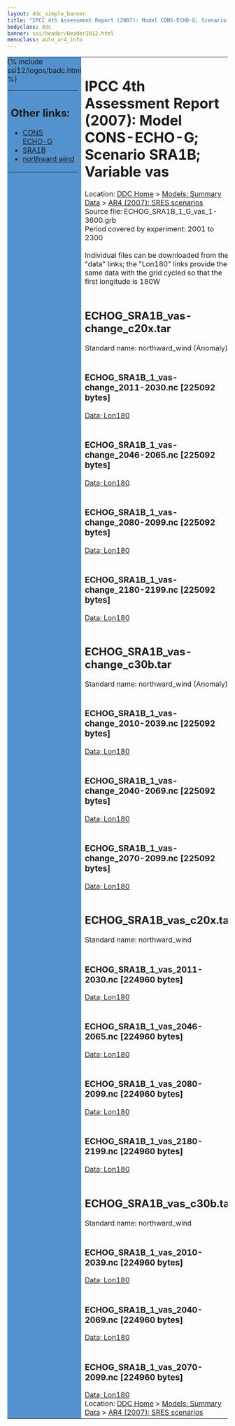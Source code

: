 ```yaml
---
layout: ddc_simple_banner
title: "IPCC 4th Assessment Report (2007): Model CONS-ECHO-G; Scenario SRA1B; Variable vas"
bodyclass: ddc
banner: ssi/header/Header2012.html
menuclass: auto_ar4_info
---
```



<table width="100%" border="0" cellspacing="0" cellpadding="0" style="border-collapse: collapse;">
<tr style="margin:0;padding:0;border:0;">
<td style="margin:0;padding:0;border:0;height:1pt;width:150pt;background:#5492CD;" valign="top" >

<div id="lh-col2" class="auto_ar4_info">
<table class="menumain" bgcolor="#5492CD" cellspacing="0" width="100%" border="0">
<tr><td>
<h2> Other links:</h2>
<ul>
<li><a href="/auto/ar4/model-CONS-ECHO-G.html">CONS<br/>ECHO-G</a></li>
<li><a href="/auto/ar4/scenario-SRA1B.html">SRA1B</a></li>
<li><a href="/auto/ar4/var-northward_wind.html">northward wind</a></li>
</ul>
</td></tr>
{% include ssi12/logos/badc.html %}
</table>
</div>
</td>
<td><h1>IPCC 4th Assessment Report (2007): Model CONS-ECHO-G; Scenario SRA1B; Variable vas</h1>

<!-- Breadcrumb1 -->
<div id="breadcrumb1" align="left">
Location: <a href="/index.html">DDC Home</a> > <a href="/sim/gcm_clim/">Models: Summary Data</a>
> <a href="/sim/gcm_clim/SRES_AR4/index.html">AR4 (2007): SRES scenarios</a>
</div>
<!-- End of Breadcrumb1 -->Source file: ECHOG_SRA1B_1_G_vas_1-3600.grb
<br/>
Period covered by experiment: 2001 to 2300<br/>
<br/>Individual files can be downloaded from the "data" links; the "Lon180" links provide the same data
         with the grid cycled so that the first longitude is 180W<br/>
<br/><h2>ECHOG_SRA1B_vas-change_c20x.tar</h2>
Standard name: northward_wind (Anomaly)<br>
<br/><h3>ECHOG_SRA1B_1_vas-change_2011-2030.nc [225092 bytes]</h3>
<a href="http://apps.ipcc-data.org/cgi-bin/downl/ar4_nc/vas/ECHOG_SRA1B_1_vas-change_2011-2030.nc">Data; </a><a href="http://apps.ipcc-data.org/cgi-bin/downl/ar4_nc/vas/ECHOG_SRA1B_1_vas-change_2011-2030.cyto180.nc"> Lon180</a><br/>
<br/><h3>ECHOG_SRA1B_1_vas-change_2046-2065.nc [225092 bytes]</h3>
<a href="http://apps.ipcc-data.org/cgi-bin/downl/ar4_nc/vas/ECHOG_SRA1B_1_vas-change_2046-2065.nc">Data; </a><a href="http://apps.ipcc-data.org/cgi-bin/downl/ar4_nc/vas/ECHOG_SRA1B_1_vas-change_2046-2065.cyto180.nc"> Lon180</a><br/>
<br/><h3>ECHOG_SRA1B_1_vas-change_2080-2099.nc [225092 bytes]</h3>
<a href="http://apps.ipcc-data.org/cgi-bin/downl/ar4_nc/vas/ECHOG_SRA1B_1_vas-change_2080-2099.nc">Data; </a><a href="http://apps.ipcc-data.org/cgi-bin/downl/ar4_nc/vas/ECHOG_SRA1B_1_vas-change_2080-2099.cyto180.nc"> Lon180</a><br/>
<br/><h3>ECHOG_SRA1B_1_vas-change_2180-2199.nc [225092 bytes]</h3>
<a href="http://apps.ipcc-data.org/cgi-bin/downl/ar4_nc/vas/ECHOG_SRA1B_1_vas-change_2180-2199.nc">Data; </a><a href="http://apps.ipcc-data.org/cgi-bin/downl/ar4_nc/vas/ECHOG_SRA1B_1_vas-change_2180-2199.cyto180.nc"> Lon180</a><br/>
<br/><h2>ECHOG_SRA1B_vas-change_c30b.tar</h2>
Standard name: northward_wind (Anomaly)<br>
<br/><h3>ECHOG_SRA1B_1_vas-change_2010-2039.nc [225092 bytes]</h3>
<a href="http://apps.ipcc-data.org/cgi-bin/downl/ar4_nc/vas/ECHOG_SRA1B_1_vas-change_2010-2039.nc">Data; </a><a href="http://apps.ipcc-data.org/cgi-bin/downl/ar4_nc/vas/ECHOG_SRA1B_1_vas-change_2010-2039.cyto180.nc"> Lon180</a><br/>
<br/><h3>ECHOG_SRA1B_1_vas-change_2040-2069.nc [225092 bytes]</h3>
<a href="http://apps.ipcc-data.org/cgi-bin/downl/ar4_nc/vas/ECHOG_SRA1B_1_vas-change_2040-2069.nc">Data; </a><a href="http://apps.ipcc-data.org/cgi-bin/downl/ar4_nc/vas/ECHOG_SRA1B_1_vas-change_2040-2069.cyto180.nc"> Lon180</a><br/>
<br/><h3>ECHOG_SRA1B_1_vas-change_2070-2099.nc [225092 bytes]</h3>
<a href="http://apps.ipcc-data.org/cgi-bin/downl/ar4_nc/vas/ECHOG_SRA1B_1_vas-change_2070-2099.nc">Data; </a><a href="http://apps.ipcc-data.org/cgi-bin/downl/ar4_nc/vas/ECHOG_SRA1B_1_vas-change_2070-2099.cyto180.nc"> Lon180</a><br/>
<br/><h2>ECHOG_SRA1B_vas_c20x.tar</h2>
Standard name: northward_wind<br>
<br/><h3>ECHOG_SRA1B_1_vas_2011-2030.nc [224960 bytes]</h3>
<a href="http://apps.ipcc-data.org/cgi-bin/downl/ar4_nc/vas/ECHOG_SRA1B_1_vas_2011-2030.nc">Data; </a><a href="http://apps.ipcc-data.org/cgi-bin/downl/ar4_nc/vas/ECHOG_SRA1B_1_vas_2011-2030.cyto180.nc"> Lon180</a><br/>
<br/><h3>ECHOG_SRA1B_1_vas_2046-2065.nc [224960 bytes]</h3>
<a href="http://apps.ipcc-data.org/cgi-bin/downl/ar4_nc/vas/ECHOG_SRA1B_1_vas_2046-2065.nc">Data; </a><a href="http://apps.ipcc-data.org/cgi-bin/downl/ar4_nc/vas/ECHOG_SRA1B_1_vas_2046-2065.cyto180.nc"> Lon180</a><br/>
<br/><h3>ECHOG_SRA1B_1_vas_2080-2099.nc [224960 bytes]</h3>
<a href="http://apps.ipcc-data.org/cgi-bin/downl/ar4_nc/vas/ECHOG_SRA1B_1_vas_2080-2099.nc">Data; </a><a href="http://apps.ipcc-data.org/cgi-bin/downl/ar4_nc/vas/ECHOG_SRA1B_1_vas_2080-2099.cyto180.nc"> Lon180</a><br/>
<br/><h3>ECHOG_SRA1B_1_vas_2180-2199.nc [224960 bytes]</h3>
<a href="http://apps.ipcc-data.org/cgi-bin/downl/ar4_nc/vas/ECHOG_SRA1B_1_vas_2180-2199.nc">Data; </a><a href="http://apps.ipcc-data.org/cgi-bin/downl/ar4_nc/vas/ECHOG_SRA1B_1_vas_2180-2199.cyto180.nc"> Lon180</a><br/>
<br/><h2>ECHOG_SRA1B_vas_c30b.tar</h2>
Standard name: northward_wind<br>
<br/><h3>ECHOG_SRA1B_1_vas_2010-2039.nc [224960 bytes]</h3>
<a href="http://apps.ipcc-data.org/cgi-bin/downl/ar4_nc/vas/ECHOG_SRA1B_1_vas_2010-2039.nc">Data; </a><a href="http://apps.ipcc-data.org/cgi-bin/downl/ar4_nc/vas/ECHOG_SRA1B_1_vas_2010-2039.cyto180.nc"> Lon180</a><br/>
<br/><h3>ECHOG_SRA1B_1_vas_2040-2069.nc [224960 bytes]</h3>
<a href="http://apps.ipcc-data.org/cgi-bin/downl/ar4_nc/vas/ECHOG_SRA1B_1_vas_2040-2069.nc">Data; </a><a href="http://apps.ipcc-data.org/cgi-bin/downl/ar4_nc/vas/ECHOG_SRA1B_1_vas_2040-2069.cyto180.nc"> Lon180</a><br/>
<br/><h3>ECHOG_SRA1B_1_vas_2070-2099.nc [224960 bytes]</h3>
<a href="http://apps.ipcc-data.org/cgi-bin/downl/ar4_nc/vas/ECHOG_SRA1B_1_vas_2070-2099.nc">Data; </a><a href="http://apps.ipcc-data.org/cgi-bin/downl/ar4_nc/vas/ECHOG_SRA1B_1_vas_2070-2099.cyto180.nc"> Lon180</a><br/>
<!-- Breadcrumb2 -->
<div id="breadcrumb2" align="left">
Location: <a href="/index.html">DDC Home</a> > <a href="/sim/gcm_clim/">Models: Summary Data</a>
> <a href="/sim/gcm_clim/SRES_AR4/index.html">AR4 (2007): SRES scenarios</a>
</div>
<!-- End of Breadcrumb2 --></td></tr></table>
